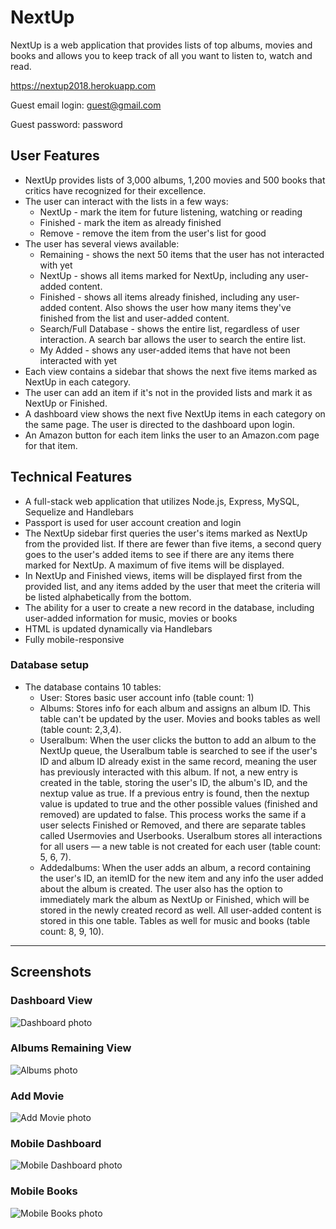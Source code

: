 # NextUp
NextUp is a web application that provides lists of top albums, movies and books and allows you to keep track of all you want to listen to, watch and read. 

https://nextup2018.herokuapp.com

Guest email login: guest@gmail.com

Guest password: password

## User Features
  * NextUp provides lists of 3,000 albums, 1,200 movies and 500 books that critics have recognized for their excellence.
  * The user can interact with the lists in a few ways:
    * NextUp - mark the item for future listening, watching or reading
    * Finished - mark the item as already finished
    * Remove - remove the item from the user's list for good
  * The user has several views available:
    * Remaining - shows the next 50 items that the user has not interacted with yet
    * NextUp - shows all items marked for NextUp, including any user-added content.
    * Finished - shows all items already finished, including any user-added content. Also shows the user how many items they've finished from the list and user-added content.
    * Search/Full Database - shows the entire list, regardless of user interaction. A search bar allows the user to search the entire list.
    * My Added - shows any user-added items that have not been interacted with yet
  * Each view contains a sidebar that shows the next five items marked as NextUp in each category.    
  * The user can add an item if it's not in the provided lists and mark it as NextUp or Finished. 
  * A dashboard view shows the next five NextUp items in each category on the same page. The user is directed to the dashboard upon login.
  * An Amazon button for each item links the user to an Amazon.com page for that item.

## Technical Features
  * A full-stack web application that utilizes Node.js, Express, MySQL, Sequelize and Handlebars
  * Passport is used for user account creation and login
  * The NextUp sidebar first queries the user's items marked as NextUp from the provided list. If there are fewer than five items, a second query goes to the user's added items to see if there are any items there marked for NextUp. A maximum of five items will be displayed.
  * In NextUp and Finished views, items will be displayed first from the provided list, and any items added by the user that meet the criteria will be listed alphabetically from the bottom. 
  * The ability for a user to create a new record in the database, including user-added information for music, movies or books
  * HTML is updated dynamically via Handlebars
  * Fully mobile-responsive
### Database setup
  * The database contains 10 tables: 
    * User: Stores basic user account info (table count: 1)
    * Albums: Stores info for each album and assigns an album ID. This table can't be updated by the user. Movies and books tables as well (table count: 2,3,4).
    * Useralbum: When the user clicks the button to add an album to the NextUp queue, the Useralbum table is searched to see if the user's ID and album ID already exist in the same record, meaning the user has previously interacted with this album. If not, a new entry is created in the table, storing the user's ID, the album's ID, and the nextup value as true. If a previous entry is found, then the nextup value is updated to true and the other possible values (finished and removed) are updated to false. This process works the same if a user selects Finished or Removed, and there are separate tables called Usermovies and Userbooks. Useralbum stores all interactions for all users — a new table is not created for each user (table count: 5, 6, 7).
    * Addedalbums: When the user adds an album, a record containing the user's ID, an itemID for the new item and any info the user added about the album is created. The user also has the option to immediately mark the album as NextUp or Finished, which will be stored in the newly created record as well. All user-added content is stored in this one table. Tables as well for music and books (table count: 8, 9, 10).
  
***
## Screenshots
### Dashboard View
![Dashboard photo](https://github.com/JustinL63/NextUp/blob/master/public/images/dashboard.PNG "Dashboard")



### Albums Remaining View
![Albums photo](https://github.com/JustinL63/NextUp/blob/master/public/images/albums.PNG "Albums Remaining")



### Add Movie
![Add Movie photo](https://github.com/JustinL63/NextUp/blob/master/public/images/add.PNG "Add Movie")



### Mobile Dashboard
![Mobile Dashboard photo](https://github.com/JustinL63/NextUp/blob/master/public/images/mobile-dashboard.PNG "Mobile Dashboard")



### Mobile Books
![Mobile Books photo](https://github.com/JustinL63/NextUp/blob/master/public/images/mobile-books.PNG "Mobile Books")




